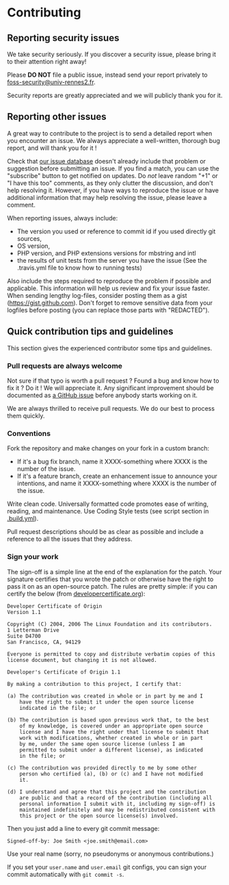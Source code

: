 # Contributing

## Reporting security issues

We take security seriously. If you discover a security issue, please bring it 
to their attention right away!

Please **DO NOT** file a public issue, instead send your report privately to 
[foss-security@univ-rennes2.fr](mailto:foss-security@univ-rennes2.fr).

Security reports are greatly appreciated and we will publicly thank you for it.

## Reporting other issues

A great way to contribute to the project is to send a detailed report when you 
encounter an issue. We always appreciate a well-written, thorough bug report, 
and will thank you for it !

Check that [our issue database](https://github.com/DSI-Universite-Rennes2/php-pwned-passwords/issues)
doesn't already include that problem or suggestion before submitting an issue. If you 
find a match, you can use the "subscribe" button to get notified on updates. Do *not* 
leave random "+1" or "I have this too" comments, as they only clutter the discussion, 
and don't help resolving it. However, if you have ways to reproduce the issue or 
have additional information that may help resolving the issue, please leave a comment.

When reporting issues, always include:

* The version you used or reference to commit id if you used directly git sources,
* OS version,
* PHP version, and PHP extensions versions for mbstring and intl
* the results of unit tests from the server you have the issue (See the .travis.yml 
  file to know how to running tests)

Also include the steps required to reproduce the problem if possible and
applicable. This information will help us review and fix your issue faster.
When sending lengthy log-files, consider posting them as a gist (https://gist.github.com).
Don't forget to remove sensitive data from your logfiles before posting (you can
replace those parts with "REDACTED").

## Quick contribution tips and guidelines

This section gives the experienced contributor some tips and guidelines.

### Pull requests are always welcome

Not sure if that typo is worth a pull request ? Found a bug and know how to fix
it ? Do it ! We will appreciate it.
Any significant improvement should be documented as 
[a GitHub issue](https://github.com/DSI-Universite-Rennes2/php-pwned-passwords/issues)
before anybody starts working on it.

We are always thrilled to receive pull requests. We do our best to process them
quickly.

### Conventions

Fork the repository and make changes on your fork in a custom branch:

* If it's a bug fix branch, name it XXXX-something where XXXX is the number of
    the issue.
* If it's a feature branch, create an enhancement issue to announce
    your intentions, and name it XXXX-something where XXXX is the number of the
    issue.

Write clean code. Universally formatted code promotes ease of writing, reading,
and maintenance. Use Coding Style tests (see script section in
[.build.yml](./.github/workflows/build.yml)).

Pull request descriptions should be as clear as possible and include a reference
to all the issues that they address.

### Sign your work

The sign-off is a simple line at the end of the explanation for the patch. Your
signature certifies that you wrote the patch or otherwise have the right to pass
it on as an open-source patch. The rules are pretty simple: if you can certify
the below (from [developercertificate.org](http://developercertificate.org/)):

```
Developer Certificate of Origin
Version 1.1

Copyright (C) 2004, 2006 The Linux Foundation and its contributors.
1 Letterman Drive
Suite D4700
San Francisco, CA, 94129

Everyone is permitted to copy and distribute verbatim copies of this
license document, but changing it is not allowed.

Developer's Certificate of Origin 1.1

By making a contribution to this project, I certify that:

(a) The contribution was created in whole or in part by me and I
    have the right to submit it under the open source license
    indicated in the file; or

(b) The contribution is based upon previous work that, to the best
    of my knowledge, is covered under an appropriate open source
    license and I have the right under that license to submit that
    work with modifications, whether created in whole or in part
    by me, under the same open source license (unless I am
    permitted to submit under a different license), as indicated
    in the file; or

(c) The contribution was provided directly to me by some other
    person who certified (a), (b) or (c) and I have not modified
    it.

(d) I understand and agree that this project and the contribution
    are public and that a record of the contribution (including all
    personal information I submit with it, including my sign-off) is
    maintained indefinitely and may be redistributed consistent with
    this project or the open source license(s) involved.
```

Then you just add a line to every git commit message:

    Signed-off-by: Joe Smith <joe.smith@email.com>

Use your real name (sorry, no pseudonyms or anonymous contributions.)

If you set your `user.name` and `user.email` git configs, you can sign your
commit automatically with `git commit -s`.
